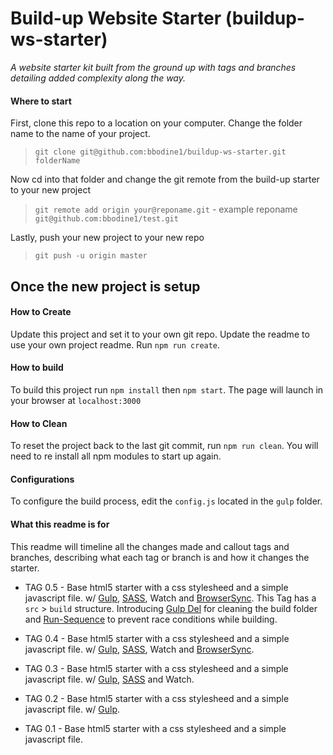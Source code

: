 # Build-up Website Starter (buildup-ws-starter)
_A website starter kit built from the ground up with tags and branches detailing added complexity along the way._

#### Where to start
First, clone this repo to a location on your computer. Change the folder name to the name of your project.
> `git clone git@github.com:bbodine1/buildup-ws-starter.git folderName`

Now cd into that folder and change the git remote from the build-up starter to your new project
> `git remote add origin your@reponame.git` - example reponame `git@github.com:bbodine1/test.git`

Lastly, push your new project to your new repo
> `git push -u origin master`

## Once the new project is setup

#### How to Create
Update this project and set it to your own git repo. Update the readme to use your own project readme. Run `npm run create`.

#### How to build
To build this project run `npm install` then `npm start`. The page will launch in your browser at `localhost:3000`

#### How to Clean
To reset the project back to the last git commit, run `npm run clean`. You will need to re install all npm modules to start up again.

#### Configurations
To configure the build process, edit the `config.js` located in the `gulp` folder.

#### What this readme is for
This readme will timeline all the changes made and callout tags and branches, describing what each tag or branch is and how it changes the starter.

- TAG 0.5 - Base html5 starter with a css stylesheed and a simple javascript file. w/
[Gulp](http://bit.ly/1gmLpeH),
[SASS](http://bit.ly/1NQO6Qw),
Watch and
[BrowserSync](http://bit.ly/1eEkTvZ).
This Tag has a `src` > `build` structure. Introducing [Gulp Del](http://bit.ly/1JP19n3) for cleaning the build folder and [Run-Sequence](http://bit.ly/1S8JCFy) to prevent race conditions while building.

- TAG 0.4 - Base html5 starter with a css stylesheed and a simple javascript file. w/
[Gulp](http://bit.ly/1gmLpeH),
[SASS](http://bit.ly/1NQO6Qw),
Watch and
[BrowserSync](http://bit.ly/1eEkTvZ).

- TAG 0.3 - Base html5 starter with a css stylesheed and a simple javascript file. w/
[Gulp](http://bit.ly/1gmLpeH),
[SASS](http://bit.ly/1NQO6Qw) and Watch.

- TAG 0.2 - Base html5 starter with a css stylesheed and a simple javascript file. w/
[Gulp](http://bit.ly/1gmLpeH).

- TAG 0.1 - Base html5 starter with a css stylesheed and a simple javascript file.